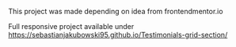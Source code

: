 This project was made depending on idea from frontendmentor.io

Full responsive project available under https://sebastianjakubowski95.github.io/Testimonials-grid-section/
